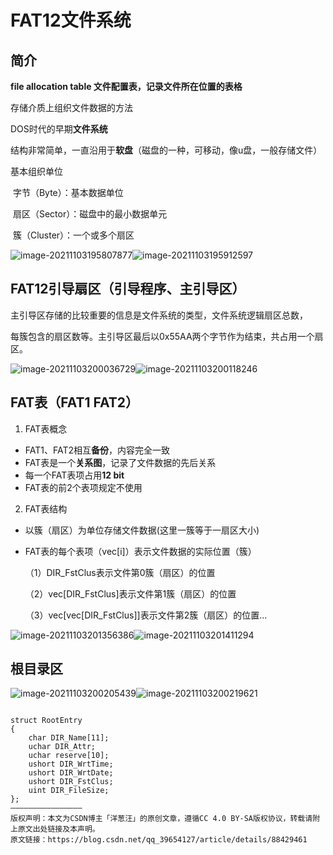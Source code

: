 # FAT12文件系统

## 简介

**file allocation table 文件配置表，记录文件所在位置的表格**

存储介质上组织文件数据的方法

DOS时代的早期**文件系统**

结构非常简单，一直沿用于**软盘**（磁盘的一种，可移动，像u盘，一般存储文件）

基本组织单位

​      字节（Byte）：基本数据单位

​      扇区（Sector）：磁盘中的最小数据单元

​      簇（Cluster）：一个或多个扇区

![image-20211103195807877](C:\Users\junlines\AppData\Roaming\Typora\typora-user-images\image-20211103195807877.png)![image-20211103195912597](C:\Users\junlines\AppData\Roaming\Typora\typora-user-images\image-20211103195912597.png)

## FAT12引导扇区（引导程序、主引导区）

主引导区存储的比较重要的信息是文件系统的类型，文件系统逻辑扇区总数，

​      每簇包含的扇区数等。主引导区最后以0x55AA两个字节作为结束，共占用一个扇区。

![image-20211103200036729](C:\Users\junlines\AppData\Roaming\Typora\typora-user-images\image-20211103200036729.png)![image-20211103200118246](C:\Users\junlines\AppData\Roaming\Typora\typora-user-images\image-20211103200118246.png)

## FAT表（FAT1 FAT2）

1. FAT表概念

- FAT1、FAT2相互**备份**，内容完全一致
- FAT表是一个**关系图**，记录了文件数据的先后关系
- 每一个FAT表项占用**12 bit**
- FAT表的前2个表项规定不使用

2. FAT表结构

  - 以簇（扇区）为单位存储文件数据(这里一簇等于一扇区大小)

  - FAT表的每个表项（vec[i]）表示文件数据的实际位置（簇）

    （1）DIR_FstClus表示文件第0簇（扇区）的位置

    （2）vec[DIR_FstClus]表示文件第1簇（扇区）的位置

    （3）vec[vec[DIR_FstClus]]表示文件第2簇（扇区）的位置...

![image-20211103201356386](C:\Users\junlines\AppData\Roaming\Typora\typora-user-images\image-20211103201356386.png)![image-20211103201411294](C:\Users\junlines\AppData\Roaming\Typora\typora-user-images\image-20211103201411294.png)

## 根目录区

![image-20211103200205439](C:\Users\junlines\AppData\Roaming\Typora\typora-user-images\image-20211103200205439.png)![image-20211103200219621](C:\Users\junlines\AppData\Roaming\Typora\typora-user-images\image-20211103200219621.png)

```

struct RootEntry
{
    char DIR_Name[11];
    uchar DIR_Attr;
    uchar reserve[10];
    ushort DIR_WrtTime;
    ushort DIR_WrtDate;
    ushort DIR_FstClus;
    uint DIR_FileSize;
};
————————————————
版权声明：本文为CSDN博主「洋葱汪」的原创文章，遵循CC 4.0 BY-SA版权协议，转载请附上原文出处链接及本声明。
原文链接：https://blog.csdn.net/qq_39654127/article/details/88429461
```

